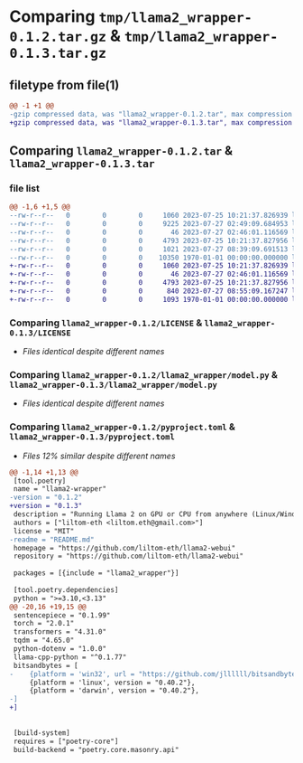 # Comparing `tmp/llama2_wrapper-0.1.2.tar.gz` & `tmp/llama2_wrapper-0.1.3.tar.gz`

## filetype from file(1)

```diff
@@ -1 +1 @@
-gzip compressed data, was "llama2_wrapper-0.1.2.tar", max compression
+gzip compressed data, was "llama2_wrapper-0.1.3.tar", max compression
```

## Comparing `llama2_wrapper-0.1.2.tar` & `llama2_wrapper-0.1.3.tar`

### file list

```diff
@@ -1,6 +1,5 @@
--rw-r--r--   0        0        0     1060 2023-07-25 10:21:37.826939 llama2_wrapper-0.1.2/LICENSE
--rw-r--r--   0        0        0     9225 2023-07-27 02:49:09.684953 llama2_wrapper-0.1.2/README.md
--rw-r--r--   0        0        0       46 2023-07-27 02:46:01.116569 llama2_wrapper-0.1.2/llama2_wrapper/__init__.py
--rw-r--r--   0        0        0     4793 2023-07-25 10:21:37.827956 llama2_wrapper-0.1.2/llama2_wrapper/model.py
--rw-r--r--   0        0        0     1021 2023-07-27 08:39:09.691513 llama2_wrapper-0.1.2/pyproject.toml
--rw-r--r--   0        0        0    10350 1970-01-01 00:00:00.000000 llama2_wrapper-0.1.2/PKG-INFO
+-rw-r--r--   0        0        0     1060 2023-07-25 10:21:37.826939 llama2_wrapper-0.1.3/LICENSE
+-rw-r--r--   0        0        0       46 2023-07-27 02:46:01.116569 llama2_wrapper-0.1.3/llama2_wrapper/__init__.py
+-rw-r--r--   0        0        0     4793 2023-07-25 10:21:37.827956 llama2_wrapper-0.1.3/llama2_wrapper/model.py
+-rw-r--r--   0        0        0      840 2023-07-27 08:55:09.167247 llama2_wrapper-0.1.3/pyproject.toml
+-rw-r--r--   0        0        0     1093 1970-01-01 00:00:00.000000 llama2_wrapper-0.1.3/PKG-INFO
```

### Comparing `llama2_wrapper-0.1.2/LICENSE` & `llama2_wrapper-0.1.3/LICENSE`

 * *Files identical despite different names*

### Comparing `llama2_wrapper-0.1.2/llama2_wrapper/model.py` & `llama2_wrapper-0.1.3/llama2_wrapper/model.py`

 * *Files identical despite different names*

### Comparing `llama2_wrapper-0.1.2/pyproject.toml` & `llama2_wrapper-0.1.3/pyproject.toml`

 * *Files 12% similar despite different names*

```diff
@@ -1,14 +1,13 @@
 [tool.poetry]
 name = "llama2-wrapper"
-version = "0.1.2"
+version = "0.1.3"
 description = "Running Llama 2 on GPU or CPU from anywhere (Linux/Windows/Mac)."
 authors = ["liltom-eth <liltom.eth@gmail.com>"]
 license = "MIT"
-readme = "README.md"
 homepage = "https://github.com/liltom-eth/llama2-webui"
 repository = "https://github.com/liltom-eth/llama2-webui"
 
 packages = [{include = "llama2_wrapper"}]
 
 [tool.poetry.dependencies]
 python = ">=3.10,<3.13"
@@ -20,16 +19,15 @@
 sentencepiece = "0.1.99"
 torch = "2.0.1"
 transformers = "4.31.0"
 tqdm = "4.65.0"
 python-dotenv = "1.0.0"
 llama-cpp-python = "^0.1.77"
 bitsandbytes = [
-    {platform = 'win32', url = "https://github.com/jllllll/bitsandbytes-windows-webui/releases/download/wheels/bitsandbytes-0.41.0-py3-none-win_amd64.whl"},
     {platform = 'linux', version = "0.40.2"},
     {platform = 'darwin', version = "0.40.2"},
-]   
+]
 
 
 [build-system]
 requires = ["poetry-core"]
 build-backend = "poetry.core.masonry.api"
```

